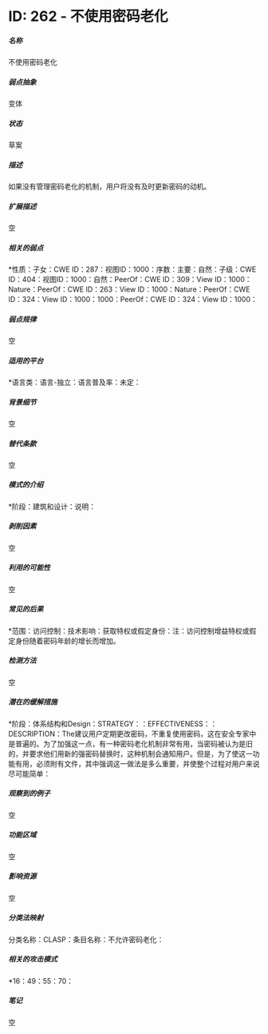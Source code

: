 # ID: 262 - 不使用密码老化
<h5>名称</h5>不使用密码老化
<h5>弱点抽象</h5>变体
<h5>状态</h5>草案
<h5>描述</h5>如果没有管理密码老化的机制，用户将没有及时更新密码的动机。
<h5>扩展描述</h5>空
<h5>相关的弱点</h5>*性质：子女：CWE ID：287：视图ID：1000：序数：主要：自然：子级：CWE ID：404：视图ID：1000：自然：PeerOf：CWE ID：309：View ID：1000：Nature：PeerOf：CWE ID：263：View ID：1000：Nature：PeerOf：CWE ID：324：View ID：1000：1000：PeerOf：CWE ID：324：View ID：1000：
<h5>弱点规律</h5>空
<h5>适用的平台</h5>*语言类：语言-独立：语言普及率：未定：
<h5>背景细节</h5>空
<h5>替代条款</h5>空
<h5>模式的介绍</h5>*阶段：建筑和设计：说明：
<h5>剥削因素</h5>空
<h5>利用的可能性</h5>空
<h5>常见的后果</h5>*范围：访问控制：技术影响：获取特权或假定身份：注：访问控制增益特权或假定身份随着密码年龄的增长而增加。
<h5>检测方法</h5>空
<h5>潜在的缓解措施</h5>*阶段：体系结构和Design：STRATEGY：：EFFECTIVENESS：：DESCRIPTION：The建议用户定期更改密码，不重复使用密码，这在安全专家中是普遍的。为了加强这一点，有一种密码老化机制非常有用，当密码被认为是旧的，并要求他们用新的强密码替换时，这种机制会通知用户。但是，为了使这一功能有用，必须附有文件，其中强调这一做法是多么重要，并使整个过程对用户来说尽可能简单：
<h5>观察到的例子</h5>空
<h5>功能区域</h5>空
<h5>影响资源</h5>空
<h5>分类法映射</h5>分类名称：CLASP：条目名称：不允许密码老化：
<h5>相关的攻击模式</h5>*16：49：55：70：
<h5>笔记</h5>空

